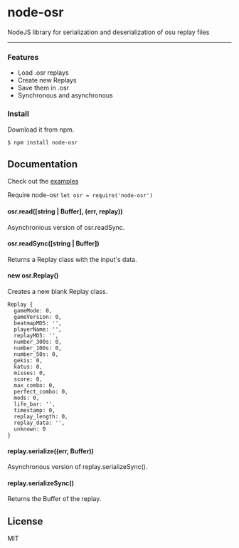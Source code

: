 # node-osr
NodeJS library for serialization and deserialization of osu replay files

---

### Features

* Load .osr replays
* Create new Replays
* Save them in .osr
* Synchronous and asynchronous 

### Install

Download it from npm.

`$ npm install node-osr`

## Documentation
Check out the [examples](./examples)

Require node-osr
`let osr = require('node-osr')`
#### osr.read([string | Buffer], (err, replay))
Asynchronious version of osr.readSync.

#### osr.readSync([string | Buffer])
Returns a Replay class with the input's data.

#### new osr.Replay()
Creates a new blank Replay class.
```
Replay {
  gameMode: 0,
  gameVersion: 0,
  beatmapMD5: '',
  playerName: '',
  replayMD5: '',
  number_300s: 0,
  number_100s: 0,
  number_50s: 0,
  gekis: 0,
  katus: 0,
  misses: 0,
  score: 0,
  max_combo: 0,
  perfect_combo: 0,
  mods: 0,
  life_bar: '',
  timestamp: 0,
  replay_length: 0,
  replay_data: '',
  unknown: 0
}
```
#### replay.serialize((err, Buffer))
Asynchronous version of replay.serializeSync().

#### replay.serializeSync()
Returns the Buffer of the replay.

## License
MIT